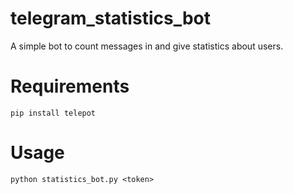 # telegram_statistics_bot
A simple bot to count messages in and give statistics about users.

# Requirements
```
pip install telepot
```

# Usage
```
python statistics_bot.py <token>
```
